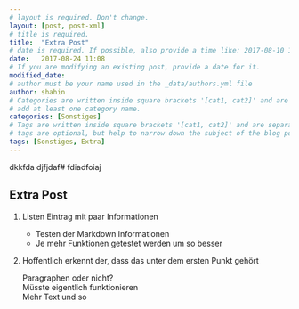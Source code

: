 ```yaml
---
# layout is required. Don't change.
layout: [post, post-xml]
# title is required.
title:  "Extra Post"
# date is required. If possible, also provide a time like: 2017-08-10 10:25:00.
date:   2017-08-24 11:08
# If you are modifying an existing post, provide a date for it.
modified_date: 
# author must be your name used in the _data/authors.yml file
author: shahin
# Categories are written inside square brackets '[cat1, cat2]' and are separated by comma.
# add at least one category name.
categories: [Sonstiges]
# Tags are written inside square brackets '[cat1, cat2]' and are separated by comma.
# tags are optional, but help to narrow down the subject of the blog post
tags: [Sonstiges, Extra]
---
```


dkkfda
djfjdaf#
fdiadfoiaj

## Extra Post

1. Listen Eintrag mit paar Informationen
    + Testen der Markdown Informationen
    + Je mehr Funktionen getestet werden um so besser
2. Hoffentlich erkennt der, dass das unter dem ersten Punkt gehört

   Paragraphen oder nicht?  
   Müsste eigentlich funktionieren  
   Mehr Text und so
